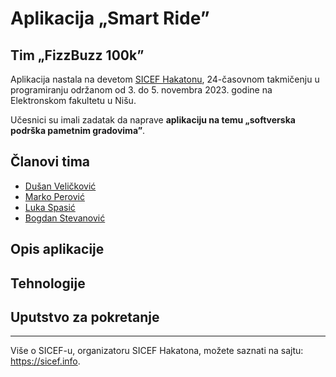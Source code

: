 # Aplikacija „Smart Ride”

## Tim „FizzBuzz 100k”

Aplikacija nastala na devetom [SICEF Hakatonu](https://hakaton.sicef.info/), 24-časovnom takmičenju u programiranju održanom od 3. do 5. novembra 2023. godine na Elektronskom fakultetu u Nišu.

Učesnici su imali zadatak da naprave **aplikaciju na temu „softverska podrška pametnim gradovima”**.

## Članovi tima

- [Dušan Veličković](https://github.com/dusanvelickovic)
- [Marko Perović](https://github.com/peroviicmarko)
- [Luka Spasić](https://github.com/LukaSpasic)
- [Bogdan Stevanović](https://github.com/b0g1dan23)

## Opis aplikacije

<!--
Na primer odgovoriti na neka od sledeća pitanja:
Šta radi aplikacija? Koji je njen cil? Šta pruža korisniku? Kako rešava zadat problem? Koje su njene mogućnosti?
-->

## Tehnologije

<!--
- Laravel
- React
- MySQL
- ...
-->

## Uputstvo za pokretanje

<!--
Kratke instrukcije za pokretanje aplikacije, kao i šta je potrebno instalirati i podesiti radi njenog pokretanja.
-->

----------
Više o SICEF-u, organizatoru SICEF Hakatona, možete saznati na sajtu: https://sicef.info. 
